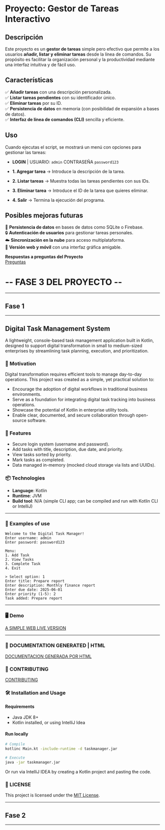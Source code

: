 # Proyecto: Gestor de Tareas Interactivo

## Descripción

Este proyecto es un **gestor de tareas** simple pero efectivo que permite a los usuarios **añadir, listar y eliminar tareas** desde la línea de comandos. Su propósito es facilitar la organización personal y la productividad mediante una interfaz intuitiva y de fácil uso.

## Características

✅ **Añadir tareas** con una descripción personalizada.  
✅ **Listar tareas pendientes** con su identificador único.  
✅ **Eliminar tareas** por su ID.  
✅ **Persistencia de datos** en memoria (con posibilidad de expansión a bases de datos).  
✅ **Interfaz de línea de comandos (CLI)** sencilla y eficiente.

## Uso

Cuando ejecutas el script, se mostrará un menú con opciones para gestionar las tareas:

- **LOGIN** | USUARIO: `admin` CONTRASEÑA `password123`

- **1. Agregar tarea** → Introduce la descripción de la tarea.
- **2. Listar tareas** → Muestra todas las tareas pendientes con sus IDs.
- **3. Eliminar tarea** → Introduce el ID de la tarea que quieres eliminar.
- **4. Salir** → Termina la ejecución del programa.

## Posibles mejoras futuras

🚀 **Persistencia de datos** en bases de datos como SQLite o Firebase.  
🔒 **Autenticación de usuarios** para gestionar tareas personales.  
☁️ **Sincronización en la nube** para acceso multiplataforma.  
📱 **Versión web y móvil** con una interfaz gráfica amigable.


**Respuestas a preguntas del Proyecto**  
[Preguntas](Preguntas.md)


# -- FASE 3 DEL PROYECTO --
---
## Fase 1
---
## Digital Task Management System

A lightweight, console-based task management application built in Kotlin, designed to support digital transformation in small to medium-sized enterprises by streamlining task planning, execution, and prioritization.

### 🚀 Motivation

Digital transformation requires efficient tools to manage day-to-day operations. This project was created as a simple, yet practical solution to:
- Encourage the adoption of digital workflows in traditional business environments.
- Serve as a foundation for integrating digital task tracking into business operations.
- Showcase the potential of Kotlin in enterprise utility tools.
- Enable clear, documented, and secure collaboration through open-source software.

### 🔧 Features

- Secure login system (username and password).
- Add tasks with title, description, due date, and priority.
- View tasks sorted by priority.
- Mark tasks as completed.
- Data managed in-memory (mocked cloud storage via lists and UUIDs).

### 📦 Technologies

- **Language**: Kotlin
- **Runtime**: JVM
- **Build tool**: N/A (simple CLI app; can be compiled and run with Kotlin CLI or IntelliJ)

---

### 🧪 Examples of use

```plaintext
Welcome to the Digital Task Manager!
Enter username: admin
Enter password: password123

Menu:
1. Add Task
2. View Tasks
3. Complete Task
4. Exit

> Select option: 1
Enter title: Prepare report
Enter description: Monthly finance report
Enter due date: 2025-06-01
Enter priority (1-5): 2
Task added: Prepare report
```
---

### 🖥️ Demo

[A SIMPLE WEB LIVE VERSION](https://717df0d5-865d-411d-8816-fd7df8d3a024-00-3ekw8zz1a1agf.kirk.replit.dev/)

---

### 📝 DOCUMENTATION GENERATED | HTML

[DOCUMENTACION GENERADA POR HTML](build/dokka/index.html)

### 🎯 CONTRIBUTING
[CONTRIBUTING](CONTRIBUTING.md)

### 🛠️ Installation and Usage

#### Requirements
- Java JDK 8+
- Kotlin installed, or using IntelliJ Idea

#### Run locally

```bash
# Compile
kotlinc Main.kt -include-runtime -d taskmanager.jar

# Execute
java -jar taskmanager.jar
```
Or run via IntelliJ IDEA by creating a Kotlin project and pasting the code.

### 📄 LICENSE
This project is licensed under the [MIT License](LICENSE).

---
## Fase 2
---
